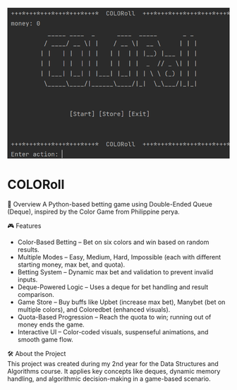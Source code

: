 ![Game Screenshot](images/coloroll_menu.png)

# COLORoll

📌 Overview
A Python-based betting game using Double-Ended Queue (Deque), inspired by the Color Game from Philippine perya.  

🎮 Features
- Color-Based Betting – Bet on six colors and win based on random results.
- Multiple Modes – Easy, Medium, Hard, Impossible (each with different starting money, max bet, and quota).
- Betting System – Dynamic max bet and validation to prevent invalid inputs.
- Deque-Powered Logic – Uses a deque for bet handling and result comparison.
- Game Store – Buy buffs like Upbet (increase max bet), Manybet (bet on multiple colors), and Coloredbet (enhanced visuals).
- Quota-Based Progression – Reach the quota to win; running out of money ends the game.
- Interactive UI – Color-coded visuals, suspenseful animations, and smooth game flow.

🛠 About the Project  
This project was created during my 2nd year for the Data Structures and Algorithms course. It applies key concepts like deques, dynamic memory handling, and algorithmic decision-making in a game-based scenario.
